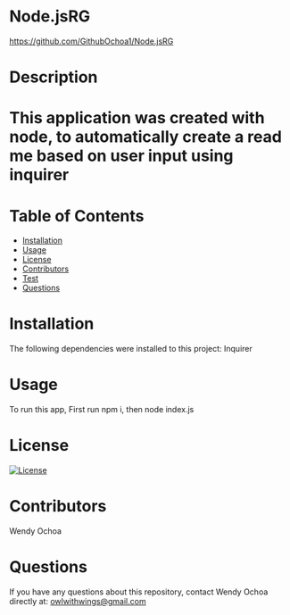# Node.jsRG

https://github.com/GithubOchoa1/Node.jsRG

# Description

# This application was created with node, to automatically create a read me based on user input using inquirer

# Table of Contents

- [Installation](#installation)
- [Usage](#usage)
- [License](#license)
- [Contributors](#contributors)
- [Test](#test)
- [Questions](#questions)

# Installation

The following dependencies were installed to this project: Inquirer

# Usage

To run this app, First run npm i, then node index.js

# License

[![License](https://img.shields.io/badge/License-MIT-yellow.svg)](https://opensource.org/licenses/MIT)

# Contributors

Wendy Ochoa

# Questions

If you have any questions about this repository, contact Wendy Ochoa directly at: owlwithwings@gmail.com
